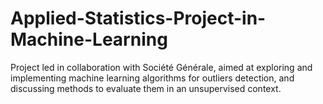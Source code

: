 # Applied-Statistics-Project-in-Machine-Learning
Project led in collaboration with Société Générale, aimed at exploring and implementing machine learning algorithms for outliers detection, and discussing methods to evaluate them in an unsupervised context.
